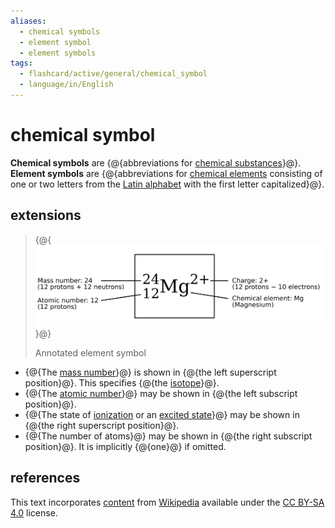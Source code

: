 ```yaml
---
aliases:
  - chemical symbols
  - element symbol
  - element symbols
tags:
  - flashcard/active/general/chemical_symbol
  - language/in/English
---
```


# chemical symbol

__Chemical symbols__ are {@{abbreviations for [chemical substances](chemical%20substance.md)}@}. __Element symbols__ are {@{abbreviations for [chemical elements](chemical%20element.md) consisting of one or two letters from the [Latin alphabet](Latin%20alphabet.md) with the first letter capitalized}@}. <!--SR:!2029-06-27,1697,310!2026-06-18,782,290-->

## extensions

> {@{![Annotated element symbol](../archives/Wikimedia%20Commons/Atomic%20Symbol%20Mg.svg)}@}
>
> Annotated element symbol <!--SR:!2026-06-23,850,330-->

- {@{The [mass number](mass%20number.md)}@} is shown in {@{the left superscript position}@}. This specifies {@{the [isotope](isotope.md)}@}.
- {@{The [atomic number](atomic%20number.md)}@} may be shown in {@{the left subscript position}@}.
- {@{The state of [ionization](ionization.md) or an [excited state](excited%20state.md)}@} may be shown in {@{the right superscript position}@}.
- {@{The number of atoms}@} may be shown in {@{the right subscript position}@}. It is implicitly {@{one}@} if omitted. <!--SR:!2026-09-07,852,290!2024-11-30,459,310!2028-06-30,1496,350!2027-01-17,999,330!2025-11-13,659,310!2026-01-17,771,330!2027-02-14,1019,330!2026-10-23,936,330!2026-09-08,903,330!2027-04-10,1146,350-->

## references

This text incorporates [content](https://en.wikipedia.org/wiki/chemical_symbol) from [Wikipedia](Wikipedia.md) available under the [CC BY-SA 4.0](https://creativecommons.org/licenses/by-sa/4.0/) license.
